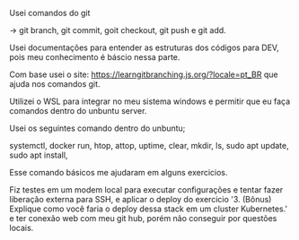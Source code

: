 
Usei comandos do git 

-> git branch, git commit, goit checkout, git push e git add.

Usei documentações para entender as estruturas dos códigos para DEV, pois meu conhecimento é báscio nessa parte. 

Com base usei o site: https://learngitbranching.js.org/?locale=pt_BR que ajuda nos comandos git. 

Utilizei o WSL para integrar no meu sistema windows e permitir que eu faça comandos dentro do unbuntu server. 

Usei os seguintes comando dentro do unbuntu;

systemctl,
docker run,
htop,
attop,
uptime,
clear,
mkdir,
ls,
sudo apt update,
sudo apt install,

Esse comando básicos me ajudaram em alguns exercicios.

Fiz testes em um modem local para executar configurações e tentar fazer liberação externa para SSH, e aplicar o deploy do exercicio '3. (Bônus) Explique como você faria o deploy dessa stack em um cluster Kubernetes.' e ter conexão web com meu git hub, porém não conseguir por questões locais. 








